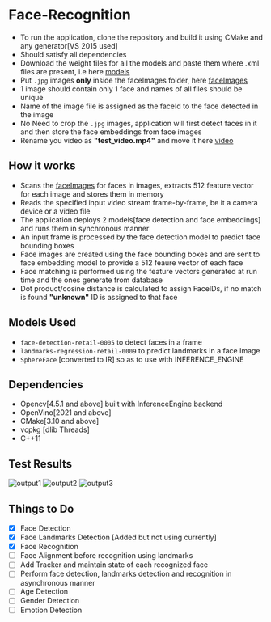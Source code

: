 # Face-Recognition
* To run the application, clone the repository and build it using CMake and any generator[VS 2015 used]
* Should satisfy all dependencies
* Download the weight files for all the models and paste them where .xml files are present, i.e here [models](/data/models) 
* Put `.jpg` images **only** inside the faceImages folder, here [faceImages](/data/faceImages)
* 1 image should contain only 1 face and names of all files should be unique
* Name of the image file is assigned as the faceId to the face detected in the image
* No Need to crop the `.jpg` images, application will first detect faces in it and then store the face embeddings from face images
* Rename you video as **"test_video.mp4"** and move it here [video](/data/video)

## How it works
* Scans the [faceImages](/data/faceImages) for faces in images, extracts 512 feature vector for each image and stores them in memory
* Reads the specified input video stream frame-by-frame, be it a camera device or a video file 
* The application deploys 2 models[face detection and face embeddings] and runs them in synchronous manner
* An input frame is processed by the face detection model to predict face bounding boxes
* Face images are created using the face bounding boxes and are sent to face embedding model to provide a 512 feaure vector of each face
* Face matching is performed using the feature vectors generated at run time and the ones generate from database
* Dot product/cosine distance is calculated to assign FaceIDs, if no match is found **"unknown"** ID is assigned to that face

## Models Used
* `face-detection-retail-0005` to detect faces in a frame
* `landmarks-regression-retail-0009` to predict landmarks in a face Image
* `SphereFace` [converted to IR] so as to use with INFERENCE_ENGINE

## Dependencies
* Opencv[4.5.1 and above] built with InferenceEngine backend
* OpenVino[2021 and above]
* CMake[3.10 and above]
* vcpkg [dlib Threads]
* C++11

## Test Results
![output1](https://user-images.githubusercontent.com/31381335/118119835-9d80c000-b40c-11eb-8d7f-84274952e845.png)
![output2](https://user-images.githubusercontent.com/31381335/118119871-a7a2be80-b40c-11eb-9d7b-ed03723b75cc.png)
![output3](https://user-images.githubusercontent.com/31381335/118119879-aa051880-b40c-11eb-982f-510ea0406aba.png)



## Things to Do
- [x] Face Detection
- [x] Face Landmarks Detection [Added but not using currently]
- [x] Face Recognition
- [ ] Face Alignment before recognition using landmarks
- [ ] Add Tracker and maintain state of each recognized face
- [ ] Perform face detection, landmarks detection and recognition in asynchronous manner
- [ ] Age Detection
- [ ] Gender Detection
- [ ] Emotion Detection
